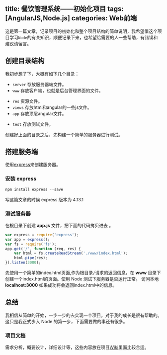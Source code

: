 title: 餐饮管理系统——初始化项目
tags: [AngularJS,Node.js]
categories: Web前端
---
这是第一篇文章，记录项目的初始化和整个项目结构的简单说明，我希望借这个项目学习`Node`的有关知识，顺便记录下来，也希望给需要的人一些帮助，有错误和建议请留言。
## 创建目录结构
我初步想了下，大概有如下几个目录：

 + `server` 存放服务器端文件。
 + `www` 存放客户端，也就是后台管理界面的文件。
  - `res` 资源文件。
  - `views` 存放html和angular的一些js文件。
  - `app` 存放顶层angular文件。
 + `test` 存放测试文件。

创建好上面的目录之后，先构建一个简单的服务器进行测试。
<!--more-->
## 搭建服务端
使用[express][express-url]来创建服务器。
### 安装 express 
```javascript
npm install express --save
```
写这篇文章的时候 express 版本为 4.13.1
### 测试服务器
在根目录下创建 **app.js** 文件，把下面的代码拷贝进去 。
```javascript
var express = require('express');
var app = express();
var fs = require('fs');
app.get('/', function (req, res) {
	var html = fs.createReadStream('./www/index.html');
	html.pipe(res);
}).listen(3000);
```
先使用一个简单的index.html页面,作为根目录`/`请求的返回信息，在 **www** 目录下创建一个index.html的页面。使用 Node 测试下服务器是否运行正常。
访问本地 **localhost:3000** 如果成功将会返回index.html中的信息。
## 总结
我相信从简单的开始，一步一步的去实现一个项目，对于我的成长是很有帮助的。这只是我正式步入 Node 的第一步，下面需要做的事还有很多。
### 项目文档
需求分析，概要设计，详细设计等，这些内容放在项目[Wiki][Restaurant-ordering-sytem-wiki]里面比较合适。



[express-url]:http://expressjs.com/en/index.html "express"
[Restaurant-ordering-sytem-wiki]:https://github.com/HelloYu/Restaurant-Ordering-System/wiki "github wiki"